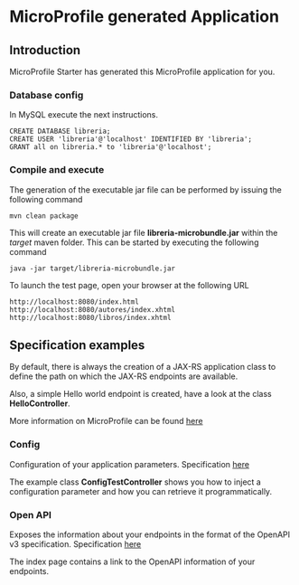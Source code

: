 # MicroProfile generated Application

## Introduction

MicroProfile Starter has generated this MicroProfile application for you.

### Database config
In MySQL execute the next instructions.

    CREATE DATABASE libreria;
    CREATE USER 'libreria'@'localhost' IDENTIFIED BY 'libreria';
    GRANT all on libreria.* to 'libreria'@'localhost';

### Compile and execute
The generation of the executable jar file can be performed by issuing the following command


    mvn clean package

This will create an executable jar file **libreria-microbundle.jar** within the _target_ maven folder. This can be started by executing the following command

    java -jar target/libreria-microbundle.jar




To launch the test page, open your browser at the following URL

    http://localhost:8080/index.html
    http://localhost:8080/autores/index.xhtml
    http://localhost:8080/libros/index.xhtml



## Specification examples

By default, there is always the creation of a JAX-RS application class to define the path on which the JAX-RS endpoints are available.

Also, a simple Hello world endpoint is created, have a look at the class **HelloController**.

More information on MicroProfile can be found [here](https://microprofile.io/)


### Config

Configuration of your application parameters. Specification [here](https://microprofile.io/project/eclipse/microprofile-config)

The example class **ConfigTestController** shows you how to inject a configuration parameter and how you can retrieve it programmatically.

### Open API

Exposes the information about your endpoints in the format of the OpenAPI v3 specification. Specification [here](https://microprofile.io/project/eclipse/microprofile-open-api)

The index page contains a link to the OpenAPI information of your endpoints.

